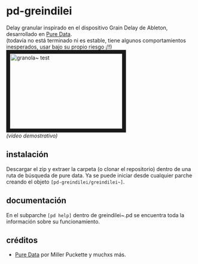 # pd-greindilei
Delay granular inspirado en el dispositivo Grain Delay de Ableton, desarrollado en [Pure Data](https://github.com/pure-data/pure-data).  
(todavía no está terminado ni es estable, tiene algunos comportamientos inesperados, usar bajo su propio riesgo ¡!!)  
<a href="http://www.youtube.com/watch?feature=player_embedded&v=u-LHZZ3MJNU
" target="_blank"><img src="http://img.youtube.com/vi/u-LHZZ3MJNU/0.jpg" 
alt="granola~ test" width="300" height="200" border="10" /></a>  
_(video demostrativo)_


## instalación
Descargar el zip y extraer la carpeta (o clonar el repositorio) dentro de una ruta de búsqueda de pure data. Ya se puede iniciar desde cualquier parche creando el objeto `[pd-greindilei/greindilei~]`.  


## documentación
En el subparche `[pd help]` dentro de greindilei~.pd se encuentra toda la información sobre su funcionamiento.


## créditos
- [Pure Data](https://github.com/pure-data/pure-data) por Miller Puckette y muchxs más.

